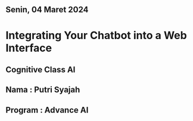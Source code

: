 ## Senin, 04 Maret 2024

# Integrating Your Chatbot into a Web Interface
## Cognitive Class AI

## Nama : Putri Syajah
## Program : Advance AI
